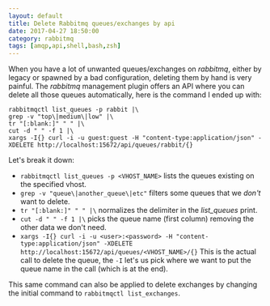 ```yaml
---
layout: default
title: Delete Rabbitmq queues/exchanges by api
date: 2017-04-27 18:50:00
category: rabbitmq
tags: [amqp,api,shell,bash,zsh]
---
```


When you have a lot of unwanted queues/exchanges on _rabbitmq_, either by legacy or spawned by a bad configuration, deleting them by hand is very painful.  The _rabbitmq_ management plugin offers an API where you can delete all those queues automatically, here is the command I ended up with:

```
rabbitmqctl list_queues -p rabbit |\
grep -v "top\|medium\|low" |\
tr "[:blank:]" " " |\
cut -d " " -f 1 |\
xargs -I{} curl -i -u guest:guest -H "content-type:application/json" -XDELETE http://localhost:15672/api/queues/rabbit/{}
```

Let's break it down:

* `rabbitmqctl list_queues -p <VHOST_NAME>` lists the queues existing on the specified vhost.
* `grep -v "queue\|another_queue\|etc"` filters some queues that we _don't_ want to delete.
* `tr "[:blank:]" " " |\` normalizes the delimiter in the _list_queues_ print.
* `cut -d " " -f 1 |\` picks the queue name (first column) removing the other data we don't need.
* `xargs -I{} curl -i -u <user>:<password> -H "content-type:application/json" -XDELETE http://localhost:15672/api/queues/<VHOST_NAME>/{}` This is the actual call to delete the queue, the `-I` let's us pick where we want to put the queue name in the call (which is at the end).


This same command can also be applied to delete exchanges by changing the initial command to `rabbitmqctl list_exchanges`.
